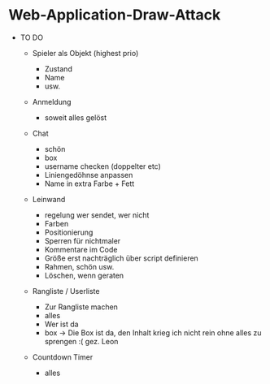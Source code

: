 # Web-Application-Draw-Attack
* TO DO
        
    * Spieler als Objekt (highest prio)
        * Zustand
        * Name
        * usw.
        
    * Anmeldung
        * soweit alles gelöst
    
    * Chat
        * schön
        * box
        * username checken (doppelter etc)
        * Liniengedöhnse anpassen
        * Name in extra Farbe + Fett
        
    * Leinwand
        * regelung wer sendet, wer nicht
        * Farben
        * Positionierung
        * Sperren für nichtmaler
        * Kommentare im Code
        * Größe erst nachträglich über script definieren
        * Rahmen, schön usw.
        * Löschen, wenn geraten
        
    * Rangliste / Userliste
        * Zur Rangliste machen
        * alles
        * Wer ist da
        * box -> Die Box ist da, den Inhalt krieg ich nicht rein ohne alles zu sprengen :( gez. Leon
    
    * Countdown Timer
        * alles
        